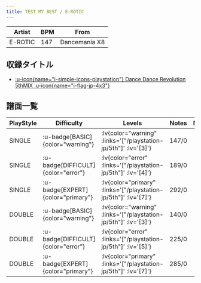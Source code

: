 ```yaml
---
title: TEST MY BEST / E-ROTIC
---
```


|Artist|BPM|From|
|------|---|----|
|E-ROTIC|147|Dancemania X8|

## 収録タイトル

- [ :u-icon{name="i-simple-icons-playstation"} Dance Dance Revolution 5thMIX :u-icon{name="i-flag-jp-4x3"} ](/playstation-jp/5th)

## 譜面一覧

|PlayStyle|Difficulty|Levels|Notes|Movie|
|---------|----------|------|-----|-----|
|SINGLE| :u-badge[BASIC]{color="warning"} | :lv{color="warning" :links='["/playstation-jp/5th"]' :lv='[3]'} |147/0||
|SINGLE| :u-badge[DIFFICULT]{color="error"} | :lv{color="error" :links='["/playstation-jp/5th"]' :lv='[4]'} |189/0||
|SINGLE| :u-badge[EXPERT]{color="primary"} | :lv{color="primary" :links='["/playstation-jp/5th"]' :lv='[7]'} |292/0||
|DOUBLE| :u-badge[BASIC]{color="warning"} | :lv{color="warning" :links='["/playstation-jp/5th"]' :lv='[3]'} |140/0||
|DOUBLE| :u-badge[DIFFICULT]{color="error"} | :lv{color="error" :links='["/playstation-jp/5th"]' :lv='[5]'} |225/0||
|DOUBLE| :u-badge[EXPERT]{color="primary"} | :lv{color="primary" :links='["/playstation-jp/5th"]' :lv='[7]'} |285/0||
